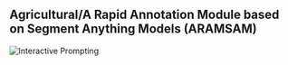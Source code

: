 ## Agricultural/A Rapid Annotation Module based on Segment Anything Models (ARAMSAM) 

![Interactive Prompting](assets/ARAMSAM_interactive.gif)
